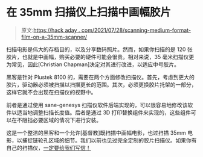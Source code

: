 # 在 35mm 扫描仪上扫描中画幅胶片

> 原文:[https://hack aday . com/2021/07/28/scanning-medium-format-film-on-a-35mm-scanner/](https://hackaday.com/2021/07/28/scanning-medium-format-film-on-a-35mm-scanner/)

扫描电影是伟大的存档目的，以及分享数码照片。然而，如果你扫描的是 120 张胶片，也就是中画幅，购买必要的硬件可能会很贵。相对来说，35 毫米扫描仪更为常见，因此[Christian Chapman]决定对其进行改进，以适应中号胶片。

黑客是针对 Plustek 8100 的，需要在两个方面修改扫描仪。首先，考虑到更大的胶片，驱动器必须被扫描以扫描更长的范围。其次，必须更换胶片托架的一部分，这样它就不会出现在扫描仪的视野中。

前者是通过使用 sane-genesys 扫描仪软件后端实现的，可以很容易地修改该软件以适当地调整扫描长度值。后者是通过 3D 打印替换组件来实现的，这些组件可以在不阻挡必要区域的情况下进行安装。

这是一个整洁的黑客和一个允许[基督教]既扫描中画幅电影，也过扫描 35mm 电影，以捕捉链轮孔区域的细节。我们以前也见过完全定制的胶片扫描仪。如果你有自己的扫描仪，[一定要给我们写信！](http://hackaday.com/submit-a-tip)